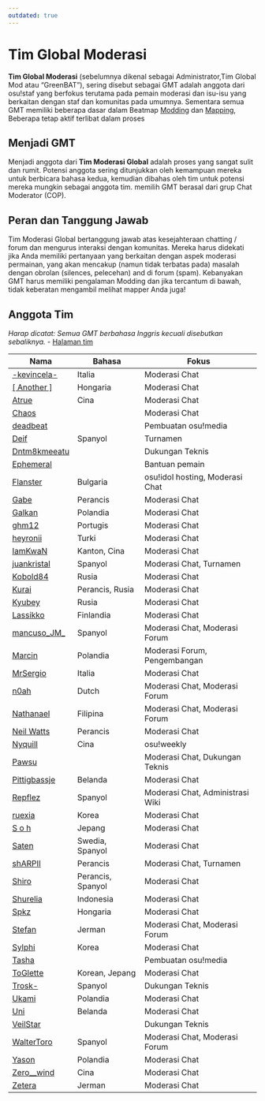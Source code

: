 ```yaml
---
outdated: true
---
```

Tim Global Moderasi
=====================

**Tim Global Moderasi** (sebelumnya dikenal sebagai Administrator,Tim Global Mod atau “GreenBAT”), sering disebut sebagai GMT adalah anggota dari osu!staf yang berfokus terutama pada pemain moderasi dan isu-isu yang berkaitan dengan staf dan komunitas pada umumnya. Sementara semua GMT memiliki beberapa dasar dalam Beatmap [Modding](/wiki/Modding) dan [Mapping](/wiki/Beatmapping), Beberapa tetap aktif terlibat dalam proses

Menjadi GMT
-----------

Menjadi anggota dari **Tim Moderasi Global** adalah proses yang sangat sulit dan rumit. Potensi anggota sering ditunjukkan oleh kemampuan mereka untuk berbicara bahasa kedua, kemudian dibahas oleh tim untuk potensi mereka mungkin sebagai anggota tim. memilih GMT berasal dari grup Chat Moderator (COP).

Peran dan Tanggung Jawab
------------------------

Tim Moderasi Global bertanggung jawab atas kesejahteraan chatting / forum dan mengurus interaksi dengan komunitas. Mereka harus didekati jika Anda memiliki pertanyaan yang berkaitan dengan aspek moderasi permainan, yang akan mencakup (namun tidak terbatas pada) masalah dengan obrolan (silences, pelecehan) and di forum (spam). Kebanyakan GMT harus memiliki pengalaman Modding dan jika tercantum di bawah, tidak keberatan mengambil melihat mapper Anda juga!

Anggota Tim
-----------

*Harap dicatat: Semua GMT berbahasa Inggris kecuali disebutkan sebaliknya.* - [Halaman tim](http://osu.ppy.sh/g/4)

| Nama | Bahasa | Fokus |
| ---- | ------ | ----- |
| [-kevincela-](https://osu.ppy.sh/u/266596) | Italia | Moderasi Chat |
| [[ Another ]](https://osu.ppy.sh/u/3416573) | Hongaria | Moderasi Chat |
| [Atrue](https://osu.ppy.sh/u/1758523) | Cina | Moderasi Chat |
| [Chaos](https://osu.ppy.sh/u/2628870) | | Moderasi Chat |
| [deadbeat](https://osu.ppy.sh/u/128370) | | Pembuatan osu!media |
| [Deif](https://osu.ppy.sh/u/318565) | Spanyol | Turnamen |
| [Dntm8kmeeatu](https://osu.ppy.sh/u/5428812) | | Dukungan Teknis |
| [Ephemeral](https://osu.ppy.sh/u/102335) | | Bantuan pemain |
| [Flanster](https://osu.ppy.sh/u/447818) | Bulgaria | osu!idol hosting, Moderasi Chat |
| [Gabe](https://osu.ppy.sh/u/654108) | Perancis | Moderasi Chat |
| [Galkan](https://osu.ppy.sh/u/169570) | Polandia | Moderasi Chat |
| [ghm12](https://osu.ppy.sh/u/2594229) | Portugis | Moderasi Chat |
| [heyronii](https://osu.ppy.sh/u/5642779) | Turki | Moderasi Chat |
| [IamKwaN](https://osu.ppy.sh/u/1856463) | Kanton, Cina | Moderasi Chat |
| [juankristal](https://osu.ppy.sh/u/443656) | Spanyol | Moderasi Chat, Turnamen |
| [Kobold84](https://osu.ppy.sh/u/3227533) | Rusia | Moderasi Chat |
| [Kurai](https://osu.ppy.sh/u/77089) | Perancis, Rusia | Moderasi Chat |
| [Kyubey](https://osu.ppy.sh/u/2195646) | Rusia | Moderasi Chat |
| [Lassikko](https://osu.ppy.sh/u/7253731) | Finlandia | Moderasi Chat |
| [mancuso_JM_](https://osu.ppy.sh/u/521568) | Spanyol | Moderasi Chat, Moderasi Forum |
| [Marcin](https://osu.ppy.sh/u/722665) | Polandia | Moderasi Forum, Pengembangan |
| [MrSergio](https://osu.ppy.sh/u/2581696) | Italia | Moderasi Chat |
| [n0ah](https://osu.ppy.sh/u/3086393) | Dutch | Moderasi Chat, Moderasi Forum |
| [Nathanael](https://osu.ppy.sh/u/2295078) | Filipina | Moderasi Chat, Moderasi Forum |
| [Neil Watts](https://osu.ppy.sh/u/3048059) | Perancis | Moderasi Chat |
| [Nyquill](https://osu.ppy.sh/u/682935) | Cina | osu!weekly |
| [Pawsu](https://osu.ppy.sh/u/2371454) |  | Moderasi Chat, Dukungan Teknis |
| [Pittigbassje](https://osu.ppy.sh/u/2167433) | Belanda | Moderasi Chat |
| [Repflez](https://osu.ppy.sh/u/201392) | Spanyol | Moderasi Chat, Administrasi Wiki |
| [ruexia](https://osu.ppy.sh/u/385069) | Korea | Moderasi Chat |
| [S o h](https://osu.ppy.sh/u/2234772) | Jepang | Moderasi Chat |
| [Saten](https://osu.ppy.sh/u/444506) | Swedia, Spanyol | Moderasi Chat |
| [shARPII](https://osu.ppy.sh/u/776257) | Perancis | Moderasi Chat, Turnamen |
| [Shiro](https://osu.ppy.sh/u/113005) | Perancis, Spanyol | Moderasi Chat |
| [Shurelia](https://osu.ppy.sh/u/3807986) | Indonesia | Moderasi Chat |
| [Spkz](https://osu.ppy.sh/u/2964029) | Hongaria | Moderasi Chat |
| [Stefan](https://osu.ppy.sh/u/626907) | Jerman | Moderasi Chat, Moderasi Forum |
| [Sylphi](https://osu.ppy.sh/u/1399551) | Korea | Moderasi Chat |
| [Tasha](https://osu.ppy.sh/u/1031958) | | Pembuatan osu!media |
| [ToGlette](https://osu.ppy.sh/u/1076236) | Korean, Jepang | Moderasi Chat |
| [Trosk-](https://osu.ppy.sh/u/3469385) | Spanyol | Dukungan Teknis |
| [Ukami](https://osu.ppy.sh/u/820865) | Polandia | Moderasi Chat |
| [Uni](https://osu.ppy.sh/u/617106) | Belanda | Moderasi Chat |
| [VeilStar](https://osu.ppy.sh/u/4255720) | | Dukungan Teknis |
| [WalterToro](https://osu.ppy.sh/u/5281416) | Spanyol | Moderasi Chat, Moderasi Forum |
| [Yason](https://osu.ppy.sh/u/2574392) | Polandia | Moderasi Chat |
| [Zero__wind](https://osu.ppy.sh/u/1822830) | Cina | Moderasi Chat |
| [Zetera](https://osu.ppy.sh/u/587737) | Jerman | Moderasi Chat |
